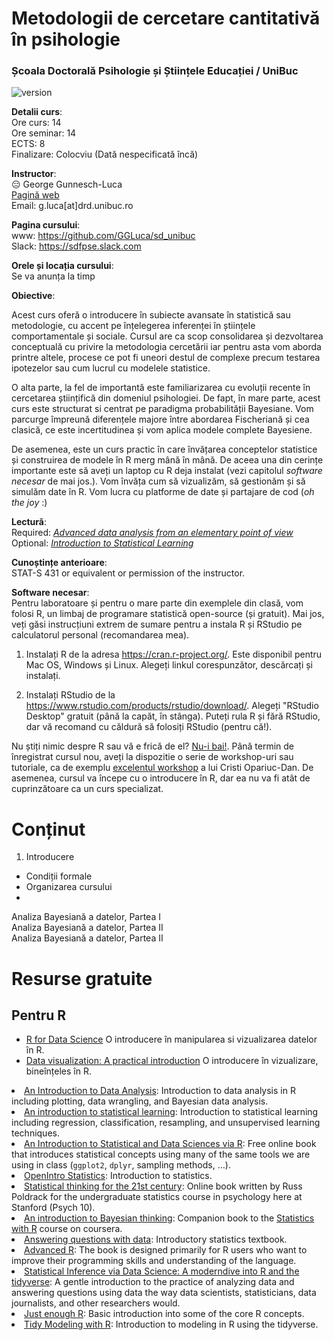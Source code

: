 # Metodologii de cercetare cantitativă în psihologie
### Școala Doctorală Psihologie și Științele Educației / UniBuc 

![version](https://img.shields.io/badge/Continut-20%25%20gata-red)

__Detalii curs__:  
Ore curs: 14  
Ore seminar: 14  
ECTS: 8  
Finalizare: Colocviu (Dată nespecificată încă)

__Instructor__:  
:expressionless: George Gunnesch-Luca  
[Pagină web](https://www.psychologie.rw.fau.de/team/wissenschaftliche-mitarbeiterinnen/george-luca/)  
Email: g.luca[at]drd.unibuc.ro  

__Pagina cursului__:    
www: https://github.com/GGLuca/sd_unibuc  
Slack: https://sdfpse.slack.com  

__Orele și locația cursului__:  
Se va anunța la timp  

__Obiective__:  

Acest curs oferă o introducere în subiecte avansate în statistică sau metodologie, cu accent pe înțelegerea inferenței în științele comportamentale și sociale. Cursul are ca scop consolidarea și dezvoltarea conceptuală cu privire la metodologia cercetării iar pentru asta vom aborda printre altele, procese ce pot fi uneori destul de complexe precum testarea ipotezelor sau cum lucrul cu modelele statistice.  

O alta parte, la fel de importantă este familiarizarea cu evoluții recente în cercetarea științifică din domeniul psihologiei. De fapt, în mare parte, acest curs este structurat si centrat pe paradigma probabilității Bayesiane. Vom parcurge împreună diferențele majore între abordarea Fischeriană și cea clasică, ce este incertitudinea și vom aplica modele complete Bayesiene.

De asemenea, este un curs practic în care învățarea conceptelor statistice și construirea de modele în R merg mână în mână. De aceea una din cerințe importante este să aveți un laptop cu R deja instalat (vezi capitolul *software necesar* de mai jos.). Vom învăța cum să vizualizăm, să gestionăm și să simulăm date în R. Vom lucra cu platforme de date și partajare de cod (*oh the joy* :)


__Lectură__:  
Required: [_Advanced data analysis from an elementary point of view_](https://www.stat.cmu.edu/~cshalizi/ADAfaEPoV/)  
Optional: [_Introduction to Statistical Learning_](http://www-bcf.usc.edu/~gareth/ISL/)  

__Cunoștințe anterioare__:  
STAT-S 431 or equivalent or permission of the instructor.

__Software necesar__:  
Pentru laboratoare și pentru o mare parte din exemplele din clasă, vom folosi R, un limbaj de programare statistică open-source (și gratuit). Mai jos, veți găsi instrucțiuni extrem de sumare pentru a instala R și RStudio pe calculatorul personal (recomandarea mea).  

1. Instalați R de la adresa https://cran.r-project.org/. Este disponibil pentru Mac OS, Windows și Linux. Alegeți linkul corespunzător, descărcați și instalați.  

2. Instalați RStudio de la https://www.rstudio.com/products/rstudio/download/. Alegeți "RStudio Desktop" gratuit (până la capăt, în stânga). Puteți rula R și fără RStudio, dar vă recomand cu căldură să folosiți RStudio (pentru că!).

Nu știți nimic despre R sau vă e frică de el? [Nu-i bai!](https://youtu.be/0DF4Cb-NeyM?t=1583). Până termin de înregistrat cursul nou, aveți la dispozitie o serie de workshop-uri sau tutoriale, ca de exemplu [excelentul workshop](https://www.youtube.com/playlist?list=PLzH57eq4okPYPdHc-eJV7FnAWw_iHHvNk) a lui Cristi Opariuc-Dan. De asemenea, cursul va începe cu o introducere în R, dar ea nu va fi atât de cuprinzătoare ca un curs specializat.

# Conținut

1. Introducere  
  * Condiții formale
  * Organizarea cursului
  * 
Analiza Bayesiană a datelor, Partea I  
Analiza Bayesiană a datelor, Partea II  
Analiza Bayesiană a datelor, Partea II  

# Resurse gratuite

## Pentru R

+ [R for Data Science](https://r4ds.had.co.nz) O introducere în manipularea si vizualizarea datelor în R.   
+ [Data visualization: A practical introduction](http://socviz.co) O introducere în vizualizare, bineînțeles în R.  


[]()
[]()
[]()
[]()
[]()
[]()
[]()


<li><a href="https://michael-franke.github.io/intro-data-analysis/index.html">An Introduction to Data Analysis</a>: Introduction to data analysis in R including plotting, data wrangling, and Bayesian data analysis.</li>
<li><a href="https://statlearning.com/">An introduction to statistical learning</a>: Introduction to statistical learning including regression, classification, resampling, and unsupervised learning techniques.</li>
<li><a href="https://moderndive.com/">An Introduction to Statistical and Data Sciences via R</a>: Free online book that introduces statistical concepts using many of the same tools we are using in class (<code>ggplot2</code>, <code>dplyr</code>, sampling methods, &hellip;).</li>
<li><a href="https://www.openintro.org/book/stat/">OpenIntro Statistics</a>: Introduction to statistics.</li>
<li><a href="https://statsthinking21.org/">Statistical thinking for the 21st century</a>: Online book written by Russ Poldrack for the undergraduate statistics course in psychology here at Stanford (Psych 10).<br /></li>
<li><a href="https://statswithr.github.io/book/index.html">An introduction to Bayesian thinking</a>: Companion book to the <a href="https://www.coursera.org/specializations/statistics">Statistics with R</a> course on coursera.<br /></li>
<li><a href="https://crumplab.github.io/statistics/">Answering questions with data</a>: Introductory statistics textbook.</li>
<li><a href="http://adv-r.had.co.nz/">Advanced R</a>: The book is designed primarily for R users who want to improve their programming skills and understanding of the language.</li>
<li><a href="https://moderndive.com/index.html">Statistical Inference via Data Science: A moderndive into R and the tidyverse</a>: A gentle introduction to the practice of analyzing data and answering questions using data the way data scientists, statisticians, data journalists, and other researchers would.</li>
<li><a href="https://benwhalley.github.io/just-enough-r/">Just enough R</a>: Basic introduction into some of the core R concepts.</li>
<li><a href="https://www.tmwr.org/">Tidy Modeling with R</a>: Introduction to modeling in R using the tidyverse.</li>
</ul>

